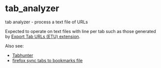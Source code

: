 # tab_analyzer

tab analyzer - process a text file of URLs

Expected to operate on text files with line per tab
such as those generated by [Export Tab URLs (ETU) extension](https://github.com/alct/export-tabs-urls).

Also see:

  * [Tabhunter](https://github.com/ericpromislow/tabhunter)
  * [firefox sync tabs to bookmarks file](https://github.com/clach04/firefox_sync_tabs_to_bookmarks_file)
